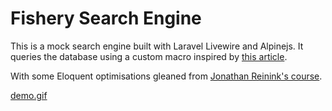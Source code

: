 # Fishery Search Engine

This is a mock search engine built with Laravel Livewire and Alpinejs.
It queries the database using a custom macro inspired by [this article](https://freek.dev/1182-searching-models-using-a-where-like-query-in-laravel).

With some Eloquent optimisations gleaned from [Jonathan Reinink's course](https://eloquent-course.reinink.ca/).

[demo.gif](https://imgur.com/lFhN3cd)
